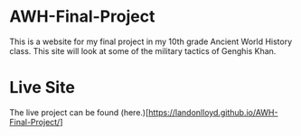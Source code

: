 # AWH-Final-Project
This is a website for my final project in my 10th grade Ancient World History class. This site will look at some of the military tactics of Genghis Khan.

# Live Site
The live project can be found (here.)[https://landonlloyd.github.io/AWH-Final-Project/]
